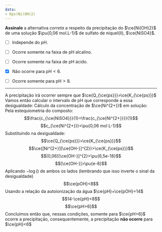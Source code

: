 ```yaml
---
data:
- Kps(Ni(OH)2)
---
```


**Assinale** a alternativa *correta* a respeito da precipitação do $\ce{Ni(OH)2}$ de uma solução $\pu{0,06 mol.L-1}$ de sulfato de níquel(II), $\ce{NiSO4}$.

- [ ] Independe do $\mathrm{pH}$.
- [ ] Ocorre somente na faixa de $\mathrm{pH}$ alcalino.
- [ ] Ocorre somente na faixa de $\mathrm{pH}$ ácido.
- [x] Não ocorre para $\mathrm{pH} < 6$.
- [ ] Ocorre somente para $\mathrm{pH} > 8$.


---

A precipitação irá ocorrer sempre que $\ce{Q_{\ce{ps}}}>\ce{K_{\ce{ps}}}$
Vamos então calcular o intervalo de pH que corresponde a essa desigualdade:
Cálculo da concentração de $\ce{Ni^{2+}}$ em solução:
Pela estequiometria do composto:
$$\frac{c_{\ce{NiSO4}}}{1}=\frac{c_{\ce{Ni^{2+}}}}{1}$$
$$c_{\ce{Ni^{2+}}}=\pu{0,06 mol L-1}$$
Substituindo na desigualdade:
$$\ce{Q_{\ce{ps}}}>\ce{K_{\ce{ps}}}$$
$$\ce{[Ni^{2+}][\ce{OH-}]^{2}}>\ce{K_{\ce{ps}}}$$
$$(0,06)[\ce{OH-}]^{2}>\pu{6,5e-18}$$
$$[\ce{OH-}]>\pu{e-8}$$
Aplicando $-\log()$ de ambos os lados (lembrando que isso inverte o sinal da desigualdade)
$$\ce{pOH}<8$$
Usando a relação da autoionização da água $\ce{pH}+\ce{pOH}=14$
$$14-\ce{pH}<8$$
$$\ce{pH>6}$$
Concluímos então que, nessas condições, somente para $\ce{pH>6}$ ocorre a precipitação, consequentemente, a precipitação **não ocorre** para $\ce{pH}<6$

